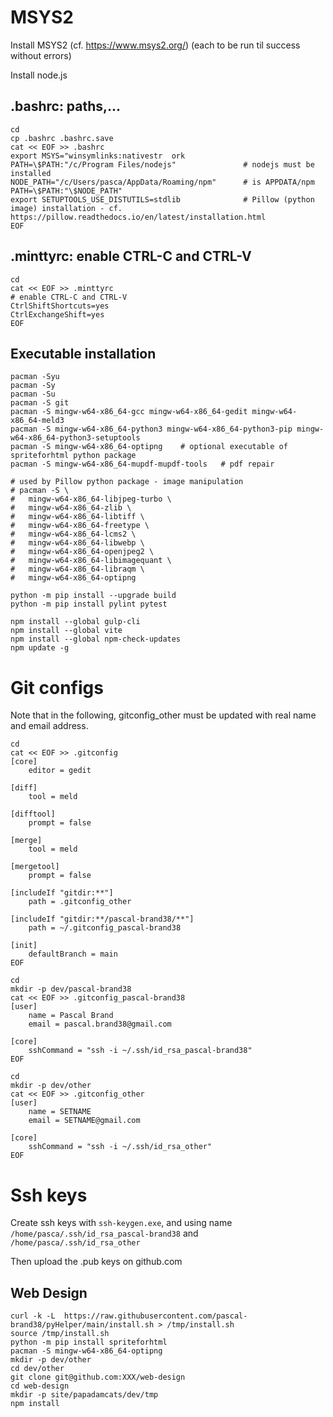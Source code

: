 # MSYS2

Install MSYS2 (cf. https://www.msys2.org/) (each to be run til success without errors)

Install node.js

## .bashrc: paths,...
```
cd
cp .bashrc .bashrc.save
cat << EOF >> .bashrc
export MSYS="winsymlinks:nativestr  ork
PATH=\$PATH:"/c/Program Files/nodejs"               # nodejs must be installed
NODE_PATH="/c/Users/pasca/AppData/Roaming/npm"      # is APPDATA/npm
PATH=\$PATH:"\$NODE_PATH"
export SETUPTOOLS_USE_DISTUTILS=stdlib              # Pillow (python image) installation - cf. https://pillow.readthedocs.io/en/latest/installation.html
EOF
```

## .minttyrc: enable CTRL-C and CTRL-V
```
cd
cat << EOF >> .minttyrc
# enable CTRL-C and CTRL-V
CtrlShiftShortcuts=yes
CtrlExchangeShift=yes
EOF
```

## Executable installation
```
pacman -Syu
pacman -Sy
pacman -Su
pacman -S git
pacman -S mingw-w64-x86_64-gcc mingw-w64-x86_64-gedit mingw-w64-x86_64-meld3
pacman -S mingw-w64-x86_64-python3 mingw-w64-x86_64-python3-pip mingw-w64-x86_64-python3-setuptools
pacman -S mingw-w64-x86_64-optipng    # optional executable of spriteforhtml python package
pacman -S mingw-w64-x86_64-mupdf-mupdf-tools   # pdf repair

# used by Pillow python package - image manipulation
# pacman -S \
#   mingw-w64-x86_64-libjpeg-turbo \
#   mingw-w64-x86_64-zlib \
#   mingw-w64-x86_64-libtiff \
#   mingw-w64-x86_64-freetype \
#   mingw-w64-x86_64-lcms2 \
#   mingw-w64-x86_64-libwebp \
#   mingw-w64-x86_64-openjpeg2 \
#   mingw-w64-x86_64-libimagequant \
#   mingw-w64-x86_64-libraqm \
#   mingw-w64-x86_64-optipng
```

```
python -m pip install --upgrade build
python -m pip install pylint pytest
```

```
npm install --global gulp-cli
npm install --global vite
npm install --global npm-check-updates
npm update -g
```

# Git configs

Note that in the following, gitconfig_other must be updated with real name and email address.

```
cd
cat << EOF >> .gitconfig
[core]
    editor = gedit

[diff]
    tool = meld

[difftool]
    prompt = false

[merge]
    tool = meld

[mergetool]
    prompt = false

[includeIf "gitdir:**"]
    path = .gitconfig_other

[includeIf "gitdir:**/pascal-brand38/**"]
    path = ~/.gitconfig_pascal-brand38

[init]
	defaultBranch = main
EOF
```

```
cd
mkdir -p dev/pascal-brand38
cat << EOF >> .gitconfig_pascal-brand38
[user]
    name = Pascal Brand
    email = pascal.brand38@gmail.com

[core]
    sshCommand = "ssh -i ~/.ssh/id_rsa_pascal-brand38"
EOF
```

```
cd
mkdir -p dev/other
cat << EOF >> .gitconfig_other
[user]
    name = SETNAME
    email = SETNAME@gmail.com

[core]
    sshCommand = "ssh -i ~/.ssh/id_rsa_other"
EOF
```

# Ssh keys

Create ssh keys with ```ssh-keygen.exe```, and using name ```/home/pasca/.ssh/id_rsa_pascal-brand38``` and ```/home/pasca/.ssh/id_rsa_other```

Then upload the .pub keys on github.com


## Web Design
```
curl -k -L  https://raw.githubusercontent.com/pascal-brand38/pyHelper/main/install.sh > /tmp/install.sh
source /tmp/install.sh
python -m pip install spriteforhtml
pacman -S mingw-w64-x86_64-optipng
mkdir -p dev/other
cd dev/other
git clone git@github.com:XXX/web-design
cd web-design
mkdir -p site/papadamcats/dev/tmp
npm install
```

